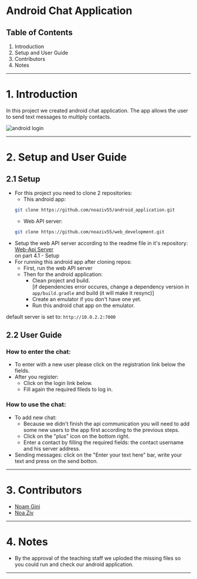 # Android Chat Application
## Table of Contents
1. Introduction
2. Setup and User Guide
3. Contributors
4. Notes

***

# 1. Introduction

In this project we created android chat application.
The app allows the user to send text messages to multiply contacts.

![android login](https://user-images.githubusercontent.com/92301625/179402613-5444689c-8016-4cd7-a247-5bc20350c43b.png)

***


# 2. Setup and User Guide
## 2.1 Setup

* For this project you need to clone 2 repositories: <br />
  * This android app:
  ```bash
  git clone https://github.com/noaziv55/android_application.git
  ```
  * Web API server:
  ```bash
  git clone https://github.com/noaziv55/web_development.git
  ```
* Setup the web API server according to the readme file in it's repository: [Web-Api Server](https://github.com/noaziv55/web_development) <br/>
on part 4.1 - Setup
* For running this android app after cloning repos:<br />
  * First, run the web API server <br />
  * Then for the android application:
    * Clean project and build. <br/>
    [if dependencies error occures, change a dependency version in `app/build.gradle` and build (it will make it resync)]
    * Create an emulator if you don't have one yet.
    * Run this android chat app on the emulator.
    
default server is set to: `http://10.0.2.2:7000`

## 2.2 User Guide

### How to enter the chat:
* To enter with a new user please click on the registration link below the fields.
* After you register:
  *  Click on the login link below.
  *  Fill again the required fileds to log in.

### How to use the chat:
* To add new chat:
  * Because we didn't finish the api communication you will need to add some new users to the app first according to the previous steps. 
  * Click on the "plus" icon on the bottom right.
  * Enter a contact by filling the required fields: the contact username and his server address.
* Sending messages: click on the "Enter your text here" bar, write your text and press on the send botton.

***

# 3. Contributors

* [Noam Gini](https://github.com/NoamGini)
* [Noa Ziv](https://github.com/noaziv55)

***

# 4. Notes

* By the approval of the teaching staff we uploded the missing files so you could run and check our android application.

***
